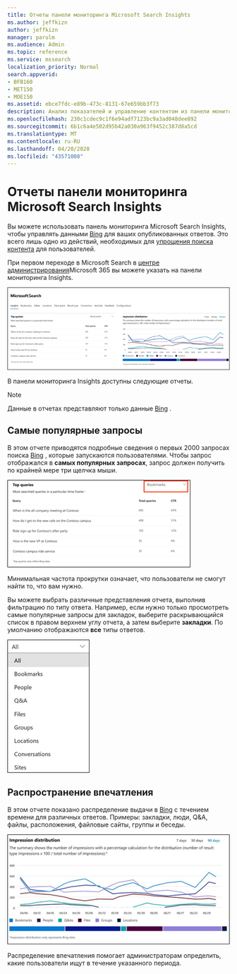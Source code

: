 ```yaml
---
title: Отчеты панели мониторинга Microsoft Search Insights
ms.author: jeffkizn
author: jeffkizn
manager: parulm
ms.audience: Admin
ms.topic: reference
ms.service: mssearch
localization_priority: Normal
search.appverid:
- BFB160
- MET150
- MOE150
ms.assetid: ebce7fdc-e89b-473c-8131-67e659bb3f73
description: Анализ показателей и управление контентом из панели мониторинга Insights в Microsoft Search
ms.openlocfilehash: 230c1cdec9c1f6e94adf7123bc9a3ad048dee892
ms.sourcegitcommit: 6b1c6a4e502d95b42a030a963f9452c387d8a5cd
ms.translationtype: MT
ms.contentlocale: ru-RU
ms.lasthandoff: 04/20/2020
ms.locfileid: "43571008"
---
```

# <a name="microsoft-search-insights-dashboard-reports"></a>Отчеты панели мониторинга Microsoft Search Insights

Вы можете использовать панель мониторинга Microsoft Search Insights, чтобы управлять данными [Bing](https://Bing.com) для ваших опубликованных ответов. Это всего лишь одно из действий, необходимых для [упрощения поиска контента](make-content-easy-to-find.md) для пользователей.

При первом переходе в Microsoft Search в [центре администрирования](https://admin.microsoft.com)Microsoft 365 вы можете указать на панели мониторинга Insights.

![Инсигхтс-дашбоард. png](media/Insights-dashboard.png)

В панели мониторинга Insights доступны следующие отчеты.

> [!NOTE]
> Данные в отчетах представляют только данные [Bing](https://Bing.com) .

## <a name="top-queries"></a>Самые популярные запросы

В этом отчете приводятся подробные сведения о первых 2000 запросах поиска [Bing](https://Bing.com) , которые запускаются пользователями. Чтобы запрос отображался в **самых популярных запросах**, запрос должен получить по крайней мере три щелчка мыши.

![Самые популярные запросы с заголовками таблиц: запрос, общее количество запросов и частота прохождения по щелчку.](media/Insights-topqueries.png)

Минимальная частота прокрутки означает, что пользователи не смогут найти то, что вам нужно.

Вы можете выбрать различные представления отчета, выполнив фильтрацию по типу ответа. Например, если нужно только просмотреть самые популярные запросы для закладок, выберите раскрывающийся список в правом верхнем углу отчета, а затем выберите **закладки**. По умолчанию отображаются **все** типы ответов.

![Фильтрация отчетов по верхним запросам по закладкам, людям, Q&а, файлам, группам, расположениям, беседам и сайтам](media/Insights-topqueries-dropdown.png)

## <a name="impression-distribution"></a>Распространение впечатления

В этом отчете показано распределение выдачи в [Bing](https://Bing.com) с течением времени для различных ответов. Примеры: закладки, люди, Q&A, файлы, расположения, файловые сайты, группы и беседы.

![Отчет о впечатлениях с 90 дней выбран в качестве периода времени.](media/Insights-impressions.png)

Распределение впечатления помогает администраторам определить, какие пользователи ищут в течение указанного периода.
